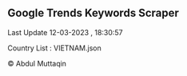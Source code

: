 

## Google Trends Keywords Scraper 
 
Last Update 12-03-2023 , 18:30:57

Country List :
VIETNAM.json



© Abdul Muttaqin 
